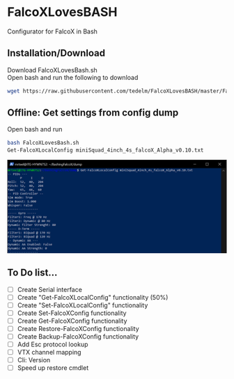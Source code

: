 # FalcoXLovesBASH
Configurator for FalcoX in Bash


## Installation/Download
Download FalcoXLovesBash.sh </br>
Open bash and run the following to download
```bash
wget https://raw.githubusercontent.com/tedelm/FalcoXLovesBASH/master/FalcoXLovesBASH.sh
```

## Offline: Get settings from config dump
Open bash and run
```bash
bash FalcoXLovesBash.sh
Get-FalcoXLocalConfig miniSquad_4inch_4s_falcoX_Alpha_v0.10.txt
```
<img src='https://github.com/tedelm/FalcoXLovesBASH/blob/master/img/GetFalcoXLocal_1.PNG'>



## To Do list...
- [ ]  Create Serial interface
- [ ]  Create "Get-FalcoXLocalConfig" functionality (50%)
- [ ]  Create "Set-FalcoXLocalConfig" functionality
- [ ]  Create Set-FalcoXConfig functionality
- [ ]  Create Get-FalcoXConfig functionality
- [ ]  Create Restore-FalcoXConfig functionality
- [ ]  Create Backup-FalcoXConfig functionality
- [ ]  Add Esc protocol lookup
- [ ]  VTX channel mapping
- [ ]  Cli: Version
- [ ]  Speed up restore cmdlet